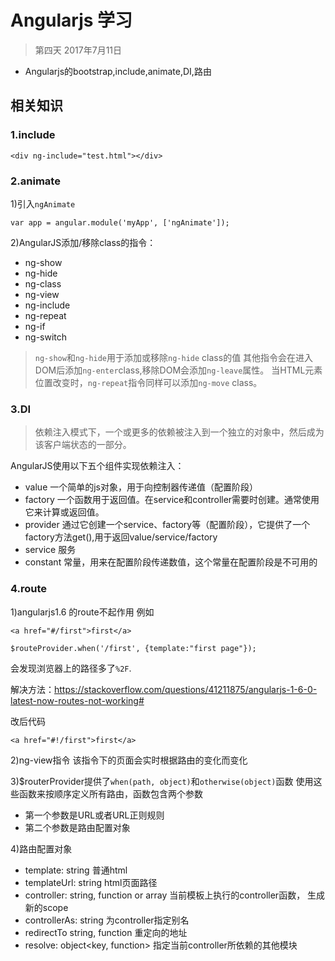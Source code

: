 # Angularjs 学习
>第四天 2017年7月11日

 - Angularjs的bootstrap,include,animate,DI,路由

## 相关知识

### 1.include
```
<div ng-include="test.html"></div>
```

### 2.animate
1)引入`ngAnimate`
```
var app = angular.module('myApp', ['ngAnimate']);
```

2)AngularJS添加/移除class的指令：

 - ng-show
 - ng-hide
 - ng-class
 - ng-view
 - ng-include 
 - ng-repeat
 - ng-if
 - ng-switch

>`ng-show`和`ng-hide`用于添加或移除`ng-hide` class的值
其他指令会在进入DOM后添加`ng-enter`class,移除DOM会添加`ng-leave`属性。
当HTML元素位置改变时，`ng-repeat`指令同样可以添加`ng-move` class。

### 3.DI
>依赖注入模式下，一个或更多的依赖被注入到一个独立的对象中，然后成为该客户端状态的一部分。

AngularJS使用以下五个组件实现依赖注入：

 - value 一个简单的js对象，用于向控制器传递值（配置阶段）
 - factory 一个函数用于返回值。在service和controller需要时创建。通常使用它来计算或返回值。
 - provider 通过它创建一个service、factory等（配置阶段），它提供了一个factory方法get(),用于返回value/service/factory
 - service 服务
 - constant 常量，用来在配置阶段传递数值，这个常量在配置阶段是不可用的


### 4.route
1)angularjs1.6 的route不起作用
例如
```
<a href="#/first">first</a>

$routeProvider.when('/first', {template:"first page"});
```
会发现浏览器上的路径多了`%2F`.

解决方法：https://stackoverflow.com/questions/41211875/angularjs-1-6-0-latest-now-routes-not-working#

改后代码
```
<a href="#!/first">first</a>
```

2)ng-view指令
该指令下的页面会实时根据路由的变化而变化

3)$routerProvider提供了`when(path, object)`和`otherwise(object)`函数
使用这些函数来按顺序定义所有路由，函数包含两个参数

 - 第一个参数是URL或者URL正则规则
 - 第二个参数是路由配置对象

4)路由配置对象

 - template: string 普通html
 - templateUrl: string html页面路径
 - controller: string, function or array 当前模板上执行的controller函数， 生成新的scope
 - controllerAs: string 为controller指定别名
 - redirectTo string, function 重定向的地址
 - resolve: object<key, function> 指定当前controller所依赖的其他模块
